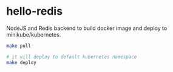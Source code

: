 hello-redis
===========

NodeJS and Redis backend to build docker image and deploy to minikube/kubernetes.

```bash
make pull

# it will deploy to default kubernetes namespace
make deploy 
```
